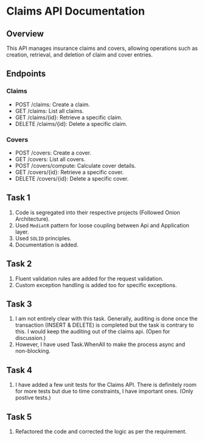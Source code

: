 # Claims API Documentation

## Overview

This API manages insurance claims and covers, allowing operations such as creation, retrieval, and deletion of claim and cover entries.

## Endpoints

### Claims

- POST /claims: Create a claim.
- GET /claims: List all claims.
- GET /claims/{id}: Retrieve a specific claim.
- DELETE /claims/{id}: Delete a specific claim.

### Covers

- POST /covers: Create a cover.
- GET /covers: List all covers.
- POST /covers/compute: Calculate cover details.
- GET /covers/{id}: Retrieve a specific cover.
- DELETE /covers/{id}: Delete a specific cover.




## Task 1

1. Code is segregated into their respective projects (Followed Onion Architecture). 
1. Used `MediatR` pattern for loose coupling between Api and Application layer.
1. Used `SOLID` principles.
1. Documentation is added.

## Task 2

1. Fluent validation rules are added for the request validation.
1. Custom exception handling is added too for specific exceptions.

## Task 3

1. I am not entirely clear with this task. Generally, auditing is done once the transaction (INSERT & DELETE) is completed but the task is contrary to this. I would keep the auditing out of the claims api. (Open for discussion.)
1. However, I have used Task.WhenAll to make the process async and non-blocking.

## Task 4

1. I have added a few unit tests for the Claims API. There is definitely room for more tests but due to time constraints, I have important ones. (Only postive tests.)

## Task 5

1. Refactored the code and corrected the logic as per the requirement.

